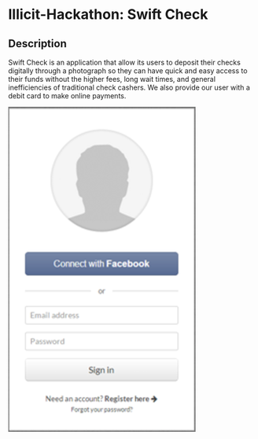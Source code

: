 # Illicit-Hackathon: Swift Check

## Description

Swift Check is an application that allow its users to deposit their checks digitally through a photograph so they can have quick and easy access to their funds without the higher fees, long wait times, and general inefficiencies of traditional check cashers. We also provide our user with a debit card to make online payments.

![Alt text](/images/log-in.png?raw=true "Optional Title")